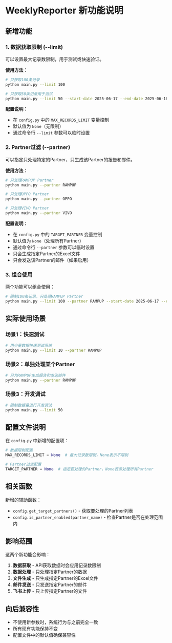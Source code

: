 # WeeklyReporter 新功能说明

## 新增功能

### 1. 数据获取限制 (--limit)

可以设置最大记录数限制，用于测试或快速验证。

**使用方法：**
```bash
# 只获取100条记录
python main.py --limit 100

# 只获取50条记录用于测试
python main.py --limit 50 --start-date 2025-06-17 --end-date 2025-06-18
```

**配置说明：**
- 在 `config.py` 中的 `MAX_RECORDS_LIMIT` 变量控制
- 默认值为 `None`（无限制）
- 通过命令行 `--limit` 参数可以临时设置

### 2. Partner过滤 (--partner)

可以指定只处理特定的Partner，只生成该Partner的报告和邮件。

**使用方法：**
```bash
# 只处理RAMPUP Partner
python main.py --partner RAMPUP

# 只处理OPPO Partner
python main.py --partner OPPO

# 只处理VIVO Partner
python main.py --partner VIVO
```

**配置说明：**
- 在 `config.py` 中的 `TARGET_PARTNER` 变量控制
- 默认值为 `None`（处理所有Partner）
- 通过命令行 `--partner` 参数可以临时设置
- 只会生成指定Partner的Excel文件
- 只会发送该Partner的邮件（如果启用）

### 3. 组合使用

两个功能可以组合使用：

```bash
# 限制100条记录，只处理RAMPUP Partner
python main.py --limit 100 --partner RAMPUP --start-date 2025-06-17 --end-date 2025-06-18
```

## 实际使用场景

### 场景1：快速测试
```bash
# 用少量数据快速测试系统
python main.py --limit 10 --partner RAMPUP
```

### 场景2：单独处理某个Partner
```bash
# 只为RAMPUP生成报告和发送邮件
python main.py --partner RAMPUP
```

### 场景3：开发调试
```bash
# 限制数据量进行开发调试
python main.py --limit 50
```

## 配置文件说明

在 `config.py` 中新增的配置项：

```python
# 数据限制配置
MAX_RECORDS_LIMIT = None  # 最大记录数限制，None表示不限制

# Partner过滤配置  
TARGET_PARTNER = None  # 指定要处理的Partner，None表示处理所有Partner
```

## 相关函数

新增的辅助函数：

- `config.get_target_partners()` - 获取要处理的Partner列表
- `config.is_partner_enabled(partner_name)` - 检查Partner是否在处理范围内

## 影响范围

这两个新功能会影响：

1. **数据获取** - API获取数据时会应用记录数限制
2. **数据处理** - 只处理指定Partner的数据
3. **文件生成** - 只生成指定Partner的Excel文件
4. **邮件发送** - 只发送指定Partner的邮件
5. **飞书上传** - 只上传指定Partner的文件

## 向后兼容性

- 不使用新参数时，系统行为与之前完全一致
- 所有现有功能保持不变
- 配置文件中的默认值确保兼容性 